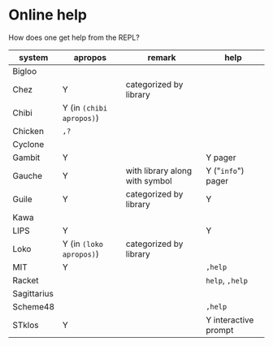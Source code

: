 # Online help

How does one get help from the REPL?

| system      | apropos                  | remark                         | help                 |
|-------------|--------------------------|--------------------------------|----------------------|
| Bigloo      |                          |                                |                      |
| Chez        | Y                        | categorized by library         |                      |
| Chibi       | Y (in `(chibi apropos)`) |                                |                      |
| Chicken     | `,?`                     |                                |                      |
| Cyclone     |                          |                                |                      |
| Gambit      | Y                        |                                | Y pager              |
| Gauche      | Y                        | with library along with symbol | Y ("`info`") pager   |
| Guile       | Y                        | categorized by library         | Y                    |
| Kawa        |                          |                                |                      |
| LIPS        | Y                        |                                | Y                    |
| Loko        | Y (in `(loko apropos)`)  | categorized by library         |                      |
| MIT         | Y                        |                                | `,help`              |
| Racket      |                          |                                | `help`, `,help`      |
| Sagittarius |                          |                                |                      |
| Scheme48    |                          |                                | `,help`              |
| STklos      | Y                        |                                | Y interactive prompt |

    
